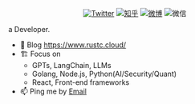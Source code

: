 <p align="center">
	<a href="https://img.shields.io/twitter/follow/ycjcl?label=Twitter&style=social"><img src="https://img.shields.io/twitter/follow/ycjcl?label=Twitter&style=social" alt="Twitter"></a>
	<a href="https://www.zhihu.com/people/ycjcl"><img src="https://img.shields.io/badge/知乎--_.svg?style=social&logo=zhihu" alt="知乎"></a>
	<a href="https://weibo.com/u/3125367857"><img src="https://img.shields.io/badge/Weibo--_.svg?style=social&logo=sina-weibo" alt="微博"></a>
	<span><img src="https://img.shields.io/badge/kylinJCL--_.svg?style=social&logo=wechat" alt="微信"></span>	
</p>


a Developer.

- 🎨 Blog https://www.rustc.cloud/
- 🏗 Focus on
  - GPTs, LangChain, LLMs
  - Golang, Node.js, Python(AI/Security/Quant)
  - React, Front-end frameworks
- 📫 Ping me by [Email](mailto:chaolinjin@gmail.com)
